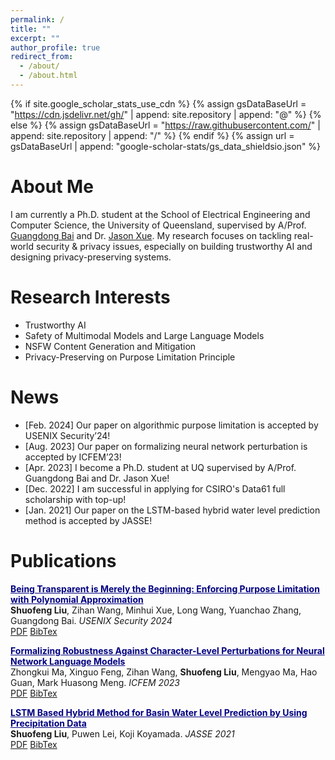 ```yaml
---
permalink: /
title: ""
excerpt: ""
author_profile: true
redirect_from: 
  - /about/
  - /about.html
---
```


{% if site.google_scholar_stats_use_cdn %}
{% assign gsDataBaseUrl = "https://cdn.jsdelivr.net/gh/" | append: site.repository | append: "@" %}
{% else %}
{% assign gsDataBaseUrl = "https://raw.githubusercontent.com/" | append: site.repository | append: "/" %}
{% endif %}
{% assign url = gsDataBaseUrl | append: "google-scholar-stats/gs_data_shieldsio.json" %}

# About Me

<span class='anchor' id='about-me' style='text-align: justify;'></span>
I am currently a Ph.D. student at the School of Electrical Engineering and Computer Science, the University of Queensland, supervised by A/Prof. <a href="https://baigd.github.io/">Guangdong Bai</a> and Dr. <a href="https://people.csiro.au/x/j/jason-xue">Jason Xue</a>. My research focuses on tackling real-world security & privacy issues, especially on building trustworthy AI and designing privacy-preserving systems.

# Research Interests

<ul>
  <li>Trustworthy AI</li>
  <li>Safety of Multimodal Models and Large Language Models</li>
  <li>NSFW Content Generation and Mitigation</li>
  <li>Privacy-Preserving on Purpose Limitation Principle</li>
</ul>

# News
- [Feb. 2024] Our paper on algorithmic purpose limitation is accepted by USENIX Security’24!
- [Aug. 2023] Our paper on formalizing neural network perturbation is accepted by ICFEM’23!
- [Apr. 2023] I become a Ph.D. student at UQ supervised by A/Prof. Guangdong Bai and Dr. Jason Xue!
- [Dec. 2022] I am successful in applying for CSIRO's Data61 full scholarship with top-up!
- [Jan. 2021] Our paper on the LSTM-based hybrid water level prediction method is accepted by JASSE!
  
# Publications 

<a href="https://www.usenix.org/system/files/sec24fall-prepub-2516-liu-shuofeng.pdf" style="color:#000080;">**Being Transparent is Merely the Beginning: Enforcing Purpose Limitation with Polynomial Approximation**</a>  
**Shuofeng Liu**, Zihan Wang, Minhui Xue, Long Wang, Yuanchao Zhang, Guangdong Bai. *USENIX Security 2024* <br>
<a href="https://www.usenix.org/system/files/sec24fall-prepub-2516-liu-shuofeng.pdf" role="button" target="_blank">PDF</a> <a href="" role="button" target="_blank">BibTex</a>

<a href="https://link.springer.com/chapter/10.1007/978-981-99-7584-6_7" style="color:#000080;">**Formalizing Robustness Against Character-Level Perturbations for Neural Network Language Models**</a>  
Zhongkui Ma, Xinguo Feng, Zihan Wang, **Shuofeng Liu**, Mengyao Ma, Hao Guan, Mark Huasong Meng. *ICFEM 2023* <br>
<a href="https://mark-h-meng.github.io/publications/attachments/ma2023formalizing.pdf" role="button" target="_blank">PDF</a> <a href="https://scholar.googleusercontent.com/scholar.bib?q=info:475yQTf-pLcJ:scholar.google.com/&output=citation&scisdr=ClEyD-t4ENeZgpBLWtE:AFWwaeYAAAAAZjBNQtGodwMlX6-j_PnQwxZJEUM&scisig=AFWwaeYAAAAAZjBNQgdeLLYvpQ5M1TEP18dotug&scisf=4&ct=citation&cd=-1&hl=en" role="button" target="_blank">BibTex</a>

<a href="https://www.jstage.jst.go.jp/article/jasse/8/1/8_40/_article/-char/en" style="color:#000080;">**LSTM Based Hybrid Method for Basin Water Level Prediction by Using Precipitation Data**</a>  
**Shuofeng Liu**, Puwen Lei, Koji Koyamada. *JASSE 2021* <br>
<a href="https://www.jstage.jst.go.jp/article/jasse/8/1/8_40/_pdf" role="button" target="_blank">PDF</a> <a href="https://scholar.googleusercontent.com/scholar.bib?q=info:oJErFaRqPfwJ:scholar.google.com/&output=citation&scisdr=ClEyD-t4ENeZgpBLCHk:AFWwaeYAAAAAZjBNEHknvSetKZUt0HrVqbhnxME&scisig=AFWwaeYAAAAAZjBNEI3YZOPjaWoF4p8L-L7pQ4s&scisf=4&ct=citation&cd=-1&hl=en" role="button" target="_blank">BibTex</a>


